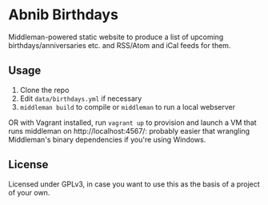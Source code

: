 # Abnib Birthdays

Middleman-powered static website to produce a list of upcoming birthdays/anniversaries etc. and RSS/Atom and iCal feeds for them.

## Usage

1. Clone the repo
2. Edit `data/birthdays.yml` if necessary
3. `middleman build` to compile or `middleman` to run a local webserver

OR with Vagrant installed, run `vagrant up` to provision and launch a VM that runs middleman on http://localhost:4567/: probably easier that wrangling Middleman's binary dependencies if you're using Windows.

## License

Licensed under GPLv3, in case you want to use this as the basis of a project of your own.
